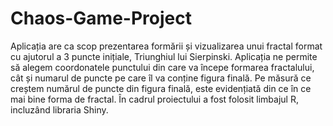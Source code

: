# Chaos-Game-Project

Aplicația are ca scop prezentarea formării și vizualizarea unui fractal format cu ajutorul a 3 puncte inițiale, Triunghiul lui Sierpinski. Aplicația ne permite să alegem coordonatele punctului din care va începe
formarea fractalului, cât și numarul de puncte pe care îl va conține figura finală. Pe măsură ce creștem numărul
de puncte din figura finală, este evidențiată din ce în ce mai bine forma de fractal. În cadrul proiectului a fost
folosit limbajul R, incluzând libraria Shiny.
